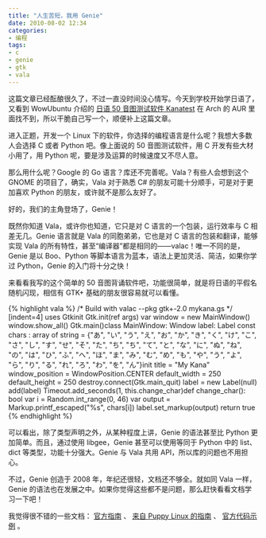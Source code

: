 ```yaml
---
title: "人生苦短，我用 Genie"
date: 2010-08-02 12:34
categories:
- 编程
tags:
- c
- genie
- gtk
- vala
---
```


这篇文章已经酝酿很久了，不过一直没时间没心情写。今天到学校开始学日语了，又看到
WowUbuntu 介绍的 [日语 50 音图测试软件
Kanatest](http://wowubuntu.com/kanatest.html) 在 Arch 的 AUR
里面找不到，所以干脆自己写一个，顺便补上这篇文章。

进入正题，开发一个 Linux
下的软件，你选择的编程语言是什么呢？我想大多数人会选择 C 或者 Python
吧。像上面说的 50 音图测试软件，用 C 开发有些大材小用了，用 Python
呢，要是涉及运算的时候速度又不尽人意。

那么用什么呢？Google 的 Go 语言？库还不完善呢。Vala？有些人会想到这个
GNOME 的项目了，确实，Vala 对于熟悉 C\#
的朋友可能十分顺手，可是对于更加喜欢 Python
的朋友，或许就不是那么友好了。

好的，我们的主角登场了，Genie！

既然你知道 Vala，或许你也知道，它只是对 C 语言的一个包装，运行效率与 C
相差无几。Genie 语言就是 Vala 的同胞弟弟，它也是对 C
语言的包装和翻译，能够实现 Vala
的所有特性，甚至“编译器”都是相同的——valac！唯一不同的是，Genie 是以
Boo、Python 等脚本语言为蓝本，语法上更加灵活、简洁，如果你学过
Python，Genie 的入门将十分之快！

来看看我写的这个简单的 50
音图背诵软件吧，功能很简单，就是将日语的平假名随机闪现，相信有 GTK+
基础的朋友很容易就可以看懂。

{% highlight vala %}
/* Build with valac --pkg gtk+-2.0 mykana.gs */
[indent=4]
uses
    Gtkinit
    Gtk.init(ref args)
    var window = new MainWindow()
    window.show_all()
    Gtk.main()class MainWindow: Window
    label: Label
    const chars : array of string = {"あ", "い", "う", "え", "お", "か", "き", "く", "け", "こ", "さ", "し", "す", "せ", "そ", "た", "ち", "ち", "て", "と", "な", "に", "ぬ", "ね", "の", "は", "ひ", "ふ", "へ", "ほ", "ま", "み", "む", "め", "も", "や", "う", "よ", "ら", "り", "る", "れ", "ろ", "わ", "を", "ん"}init
        title = "My Kana"
        window_position = WindowPosition.CENTER
        default_width = 250
        default_height = 250
        destroy.connect(Gtk.main_quit)
        label = new Label(null)
        add(label)
        Timeout.add_seconds(1, this.change_char)def change_char(): bool
        var i = Random.int_range(0, 46)
        var output = Markup.printf_escaped("%s", chars[i])
        label.set_markup(output)
        return true
{% endhighlight %}

可以看出，除了类型声明之外，从某种程度上讲，Genie 的语法甚至比 Python
更加简单。而且，通过使用 libgee，Genie 甚至可以使用等同于 Python 中的
list、dict 等类型，功能十分强大。Genie 与 Vala 共用
API，所以库的问题也不用担心。

不过，Genie 创造于 2008 年，年纪还很轻，文档还不够全。就如同 Vala
一样，Genie
的语法也在发展之中。如果你觉得这些都不是问题，那么赶快看看文档学习一下吧！

我觉得很不错的一些文档： [官方指南](http://live.gnome.org/Genie) 、
[来自 Puppy Linux 的指南](http://bkhome.org/genie/) 、
[官方代码示例](http://code.valaide.org/category/tags/genie) 。

